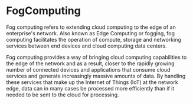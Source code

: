 # FogComputing


Fog computing refers to extending cloud computing to the edge of an enterprise's network. Also known as Edge Computing or fogging, fog computing facilitates the operation of compute, storage and networking services between end devices and cloud computing data centers.

Fog computing provides a way of bringing cloud computing capabilities to the edge of the network and as a result, closer to the rapidly growing number of connected devices and applications that consume cloud services and generate increasingly massive amounts of data. By handling these services that make up the Internet of Things (IoT) at the network edge, data can in many cases be processed more efficiently than if it needed to be sent to the cloud for processing.
